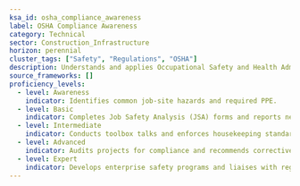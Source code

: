 ```yaml
---
ksa_id: osha_compliance_awareness
label: OSHA Compliance Awareness
category: Technical
sector: Construction_Infrastructure
horizon: perennial
cluster_tags: ["Safety", "Regulations", "OSHA"]
description: Understands and applies Occupational Safety and Health Administration (OSHA) regulations to daily construction and trade practices.
source_frameworks: []
proficiency_levels:
  - level: Awareness
    indicator: Identifies common job‑site hazards and required PPE.
  - level: Basic
    indicator: Completes Job Safety Analysis (JSA) forms and reports near‑misses.
  - level: Intermediate
    indicator: Conducts toolbox talks and enforces housekeeping standards.
  - level: Advanced
    indicator: Audits projects for compliance and recommends corrective actions.
  - level: Expert
    indicator: Develops enterprise safety programs and liaises with regulatory bodies.
---
```

